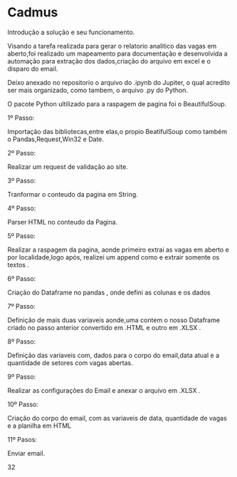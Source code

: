 # Cadmus
Introdução a solução e seu funcionamento.
<p>Visando a tarefa realizada para gerar o relatorio analitico das vagas em aberto,foi realizado um mapeamento para documentação e desenvolvida a automação para extração dos dados,criação do arquivo em excel e o disparo do email.</p>
<p>Deixo anexado no repositorio o arquivo do .ipynb do Jupiter, o qual acredito ser mais organizado, como tambem, o arquivo .py do Python.</p>
<p>O pacote Python ultilizado para a raspagem de pagina foi o BeautifulSoup.</p>
<p>1º Passo:</p>
  <p>Importação das bibliotecas,entre elas,o propio BeatifulSoup como também o Pandas,Request,Win32 e Date.</p>
<p>2º Passo:</p>  
  <p>Realizar um request de validação ao site.</p>
<p>3º Passo:</p> 
  <p>Tranformar o conteudo da pagina em String.</p>
<p>4º Passo:</p>
  <p>Parser HTML no conteudo da Pagina.</p>
<p>5º Passo:</p>
   <p>Realizar a raspagem da pagina, aonde primeiro extrai as vagas em aberto e por localidade,logo após, realizei um append como e extrair somente os textos .</p>
<p>6º Passo:</p>
   <p>Criação do Dataframe no pandas , onde defini as colunas e os dados</p>
<p>7º Passo:</p> 
    <p>Definição de mais duas variaveis aonde,uma contem o nosso Dataframe criado no passo anterior convertido em .HTML e outro em .XLSX .</p>
<p>8º Passo:</p> 
    <p>Definição das variaveis com, dados para o corpo do email,data atual e a quantidade de setores com vagas abertas.</p>
<p>9º Passo:</p> 
    <p>Realizar as configurações do Email e anexar o arquivo em .XLSX .</p>
<p>10º Passo:</p> 
    <p>Criação do corpo do email, com as variaveis de data, quantidade de vagas e a planilha em HTML</p>
<p>11º Pasos:</p> 
    <p> Enviar email.</p>

32
